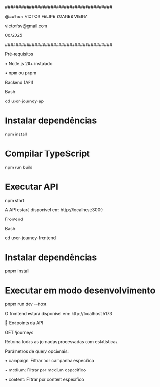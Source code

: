 ########################################
<p>@author: VICTOR FELIPE SOARES VIEIRA</p>
<p>victorfsv@gmail.com</p>
<p>06/2025</p>
########################################

Pré-requisitos

•
Node.js 20+ instalado

•
npm ou pnpm

Backend (API)

Bash


cd user-journey-api

# Instalar dependências
npm install

# Compilar TypeScript
npm run build

# Executar API
npm start


A API estará disponível em: http://localhost:3000

Frontend

Bash


cd user-journey-frontend

# Instalar dependências
pnpm install

# Executar em modo desenvolvimento
pnpm run dev --host


O frontend estará disponível em: http://localhost:5173

📡 Endpoints da API

GET /journeys

Retorna todas as jornadas processadas com estatísticas.

Parâmetros de query opcionais:

• campaign: Filtrar por campanha específica

• medium: Filtrar por medium específico

• content: Filtrar por content específico

